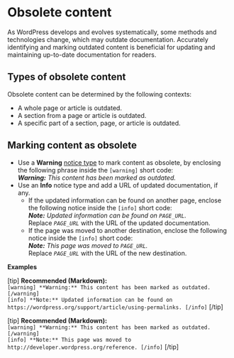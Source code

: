# Obsolete content

As WordPress develops and evolves systematically, some methods and technologies change, which may outdate documentation. Accurately identifying and marking outdated content is beneficial for updating and maintaining up-to-date documentation for readers.

## Types of obsolete content

Obsolete content can be determined by the following contexts:  
- A whole page or article is outdated.
- A section from a page or article is outdated.
- A specific part of a section, page, or article is outdated.

## Marking content as obsolete

- Use a **Warning** [notice type]() to mark content as obsolete, by enclosing the following phrase inside the `[warning]` short code:  
  *__Warning:__ This content has been marked as outdated.*
- Use an **Info** notice type and add a URL of updated documentation, if any.
  - If the updated information can be found on another page, enclose the following notice inside the `[info]` short code:  
   *__Note:__ Updated information can be found on <code><var>PAGE_URL</code></var>.*  
   Replace <code><var>PAGE_URL</code></var> with the URL of the updated documentation.
  - If the page was moved to another destination, enclose the following notice inside the `[info]` short code:  
   *__Note:__ This page was moved to <code><var>PAGE_URL</code></var>.*  
   Replace <code><var>PAGE_URL</code></var> with the URL of the new destination.

**Examples**  

[tip] **Recommended (Markdown):**  
`[warning] **Warning:** This content has been marked as outdated. [/warning]`  
`[info] **Note:** Updated information can be found on https://wordpress.org/support/article/using-permalinks. [/info]` [/tip]  

[tip] **Recommended (Markdown):**  
`[warning] **Warning:** This content has been marked as outdated. [/warning]`  
`[info] **Note:** This page was moved to http://developer.wordpress.org/reference. [/info]` [/tip]  
